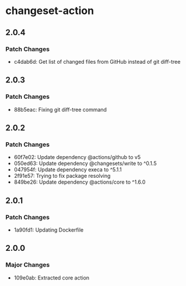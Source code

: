 # changeset-action

## 2.0.4

### Patch Changes

- c4dab6d: Get list of changed files from GitHub instead of git diff-tree

## 2.0.3

### Patch Changes

- 88b5eac: Fixing git diff-tree command

## 2.0.2

### Patch Changes

- 60f7e02: Update dependency @actions/github to v5
- 050ed63: Update dependency @changesets/write to ^0.1.5
- 047954f: Update dependency execa to ^5.1.1
- 2f91e57: Trying to fix package resolving
- 849be26: Update dependency @actions/core to ^1.6.0

## 2.0.1

### Patch Changes

- 1a90fd1: Updating Dockerfile

## 2.0.0

### Major Changes

- 109e0ab: Extracted core action
